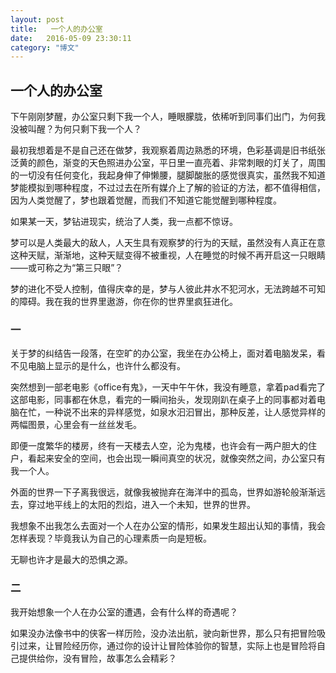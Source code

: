 ```yaml
---
layout: post
title:   一个人的办公室
date:   2016-05-09 23:30:11
category: "博文"
---
```


## 一个人的办公室

下午刚刚梦醒，办公室只剩下我一个人，睡眼朦胧，依稀听到同事们出门，为何我没被叫醒？为何只剩下我一个人？

最初我想着是不是自己还在做梦，我观察着周边熟悉的环境，色彩基调是旧书纸张泛黄的颜色，渐变的天色照进办公室，平日里一直亮着、非常刺眼的灯关了，周围的一切没有任何变化，我起身伸了伸懒腰，腿脚酸胀的感觉很真实，虽然我不知道梦能模拟到哪种程度，不过过去在所有媒介上了解的验证的方法，都不值得相信，因为人类觉醒了，梦也跟着觉醒，而我们不知道它能觉醒到哪种程度。

如果某一天，梦钻进现实，统治了人类，我一点都不惊讶。

梦可以是人类最大的敌人，人天生具有观察梦的行为的天赋，虽然没有人真正在意这种天赋，渐渐地，这种天赋变得不被重视，人在睡觉的时候不再开启这一只眼睛——或可称之为“第三只眼”？

梦的进化不受人控制，值得庆幸的是，梦与人彼此井水不犯河水，无法跨越不可知的障碍。我在我的世界里遨游，你在你的世界里疯狂进化。

### 一

关于梦的纠结告一段落，在空旷的办公室，我坐在办公椅上，面对着电脑发呆，看不见电脑上显示的是什么，也许什么都没有。

突然想到一部老电影《office有鬼》，一天中午午休，我没有睡意，拿着pad看完了这部电影，同事都在休息，看完的一瞬间抬头，发现刚趴在桌子上的同事都对着电脑在忙，一种说不出来的异样感觉，如泉水汩汩冒出，那种反差，让人感觉异样的两幅图景，心里会有一丝丝发毛。

即便一度繁华的楼房，终有一天楼去人空，沦为鬼楼，也许会有一两户胆大的住户，看起来安全的空间，也会出现一瞬间真空的状况，就像突然之间，办公室只有我一个人。

外面的世界一下子离我很远，就像我被抛弃在海洋中的孤岛，世界如游轮般渐渐远去，穿过地平线上的太阳的烈焰，进入一个未知，世界的世界。

我想象不出我怎么去面对一个人在办公室的情形，如果发生超出认知的事情，我会怎样表现？毕竟我认为自己的心理素质一向是短板。

无聊也许才是最大的恐惧之源。

### 二

我开始想象一个人在办公室的遭遇，会有什么样的奇遇呢？

如果没办法像书中的侠客一样历险，没办法出航，驶向新世界，那么只有把冒险吸引过来，让冒险经历你，通过你的设计让冒险体验你的智慧，实际上也是冒险将自己提供给你，没有冒险，故事怎么会精彩？





